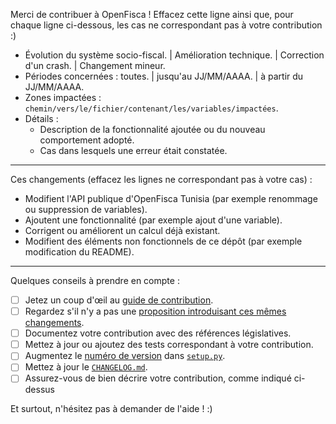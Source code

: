 Merci de contribuer à OpenFisca ! Effacez cette ligne ainsi que, pour chaque ligne ci-dessous, les cas ne correspondant pas à votre contribution :)

* Évolution du système socio-fiscal. | Amélioration technique. | Correction d'un crash. | Changement mineur.
* Périodes concernées : toutes. | jusqu'au JJ/MM/AAAA. | à partir du JJ/MM/AAAA.
* Zones impactées : `chemin/vers/le/fichier/contenant/les/variables/impactées`.
* Détails :
  - Description de la fonctionnalité ajoutée ou du nouveau comportement adopté.
  - Cas dans lesquels une erreur était constatée.

- - - -

Ces changements (effacez les lignes ne correspondant pas à votre cas) :

- Modifient l'API publique d'OpenFisca Tunisia (par exemple renommage ou suppression de variables).
- Ajoutent une fonctionnalité (par exemple ajout d'une variable).
- Corrigent ou améliorent un calcul déjà existant.
- Modifient des éléments non fonctionnels de ce dépôt (par exemple modification du README).

- - - -

Quelques conseils à prendre en compte :

- [ ] Jetez un coup d'œil au [guide de contribution](https://github.com/openfisca/openfisca-tunisia/blob/master/CONTRIBUTING.md).
- [ ] Regardez s'il n'y a pas une [proposition introduisant ces mêmes changements](https://github.com/openfisca/openfisca-tunisia/pulls).
- [ ] Documentez votre contribution avec des références législatives.
- [ ] Mettez à jour ou ajoutez des tests correspondant à votre contribution.
- [ ] Augmentez le [numéro de version](https://speakerdeck.com/mattisg/git-session-2-strategies?slide=81) dans [`setup.py`](https://github.com/openfisca/openfisca-tunisia/blob/master/setup.py).
- [ ] Mettez à jour le [`CHANGELOG.md`](https://github.com/openfisca/openfisca-tunisia/blob/master/CHANGELOG.md).
- [ ] Assurez-vous de bien décrire votre contribution, comme indiqué ci-dessus

Et surtout, n'hésitez pas à demander de l'aide ! :)
